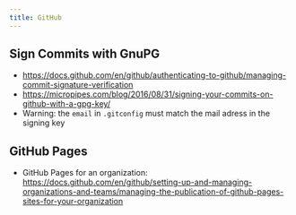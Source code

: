 ```yaml
---
title: GitHub
---
```


## Sign Commits with GnuPG
- https://docs.github.com/en/github/authenticating-to-github/managing-commit-signature-verification
- https://micropipes.com/blog/2016/08/31/signing-your-commits-on-github-with-a-gpg-key/
- Warning: the `email` in `.gitconfig` must match the mail adress in the signing key

## GitHub Pages
- GitHub Pages for an organization: https://docs.github.com/en/github/setting-up-and-managing-organizations-and-teams/managing-the-publication-of-github-pages-sites-for-your-organization
